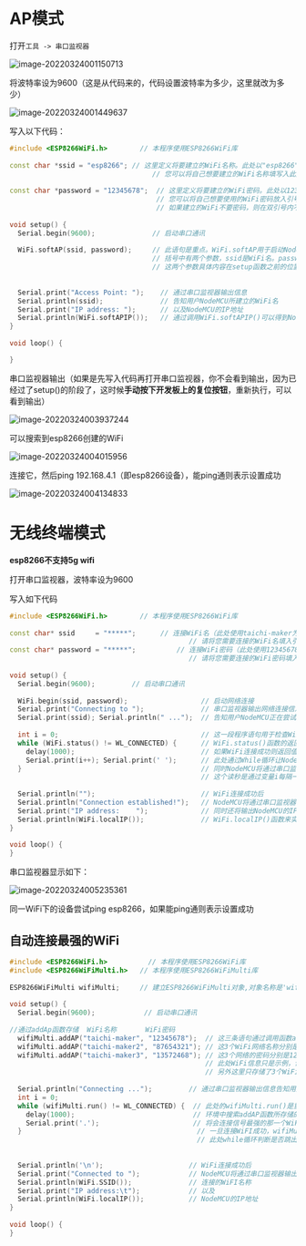 # AP模式

打开`工具 -> 串口监视器`

![image-20220324001150713](http://picgo.chanwe.top/202204121709482.png)

将波特率设为9600（这是从代码来的，代码设置波特率为多少，这里就改为多少）

![image-20220324001449637](http://picgo.chanwe.top/202204121709483.png)

写入以下代码：

```c++
#include <ESP8266WiFi.h>        // 本程序使用ESP8266WiFi库
 
const char *ssid = "esp8266"; // 这里定义将要建立的WiFi名称。此处以"esp8266"为示例
                                   // 您可以将自己想要建立的WiFi名称填写入此处的双引号中
 
const char *password = "12345678";  // 这里定义将要建立的WiFi密码。此处以12345678为示例
                                    // 您可以将自己想要使用的WiFi密码放入引号内
                                    // 如果建立的WiFi不要密码，则在双引号内不要填入任何信息
 
void setup() {
  Serial.begin(9600);              // 启动串口通讯
 
  WiFi.softAP(ssid, password);     // 此语句是重点。WiFi.softAP用于启动NodeMCU的AP模式。
                                   // 括号中有两个参数，ssid是WiFi名。password是WiFi密码。
                                   // 这两个参数具体内容在setup函数之前的位置进行定义。
 
  
  Serial.print("Access Point: ");    // 通过串口监视器输出信息
  Serial.println(ssid);              // 告知用户NodeMCU所建立的WiFi名
  Serial.print("IP address: ");      // 以及NodeMCU的IP地址
  Serial.println(WiFi.softAPIP());   // 通过调用WiFi.softAPIP()可以得到NodeMCU的IP地址
}
 
void loop() { 

}

```

串口监视器输出（如果是先写入代码再打开串口监视器，你不会看到输出，因为已经过了setup()的阶段了，这时候**手动按下开发板上的复位按钮**，重新执行，可以看到输出）

![image-20220324003937244](http://picgo.chanwe.top/202204121709484.png)

可以搜索到esp8266创建的WiFi

![image-20220324004015956](http://picgo.chanwe.top/202204121709485.png)

连接它，然后ping 192.168.4.1（即esp8266设备），能ping通则表示设置成功

![image-20220324004134833](http://picgo.chanwe.top/202204121709486.png)

# 无线终端模式

**esp8266不支持5g wifi**

打开串口监视器，波特率设为9600

写入如下代码

```c++
#include <ESP8266WiFi.h>        // 本程序使用ESP8266WiFi库
 
const char* ssid     = "*****";      // 连接WiFi名（此处使用taichi-maker为示例）
                                            // 请将您需要连接的WiFi名填入引号中
const char* password = "*****";          // 连接WiFi密码（此处使用12345678为示例）
                                            // 请将您需要连接的WiFi密码填入引号中
                                            
void setup() {
  Serial.begin(9600);         // 启动串口通讯
  
  WiFi.begin(ssid, password);                  // 启动网络连接
  Serial.print("Connecting to ");              // 串口监视器输出网络连接信息
  Serial.print(ssid); Serial.println(" ...");  // 告知用户NodeMCU正在尝试WiFi连接
  
  int i = 0;                                   // 这一段程序语句用于检查WiFi是否连接成功
  while (WiFi.status() != WL_CONNECTED) {      // WiFi.status()函数的返回值是由NodeMCU的WiFi连接状态所决定的。 
    delay(1000);                               // 如果WiFi连接成功则返回值为WL_CONNECTED                       
    Serial.print(i++); Serial.print(' ');      // 此处通过While循环让NodeMCU每隔一秒钟检查一次WiFi.status()函数返回值
  }                                            // 同时NodeMCU将通过串口监视器输出连接时长读秒。
                                               // 这个读秒是通过变量i每隔一秒自加1来实现的。
                                               
  Serial.println("");                          // WiFi连接成功后
  Serial.println("Connection established!");   // NodeMCU将通过串口监视器输出"连接成功"信息。
  Serial.print("IP address:    ");             // 同时还将输出NodeMCU的IP地址。这一功能是通过调用
  Serial.println(WiFi.localIP());              // WiFi.localIP()函数来实现的。该函数的返回值即NodeMCU的IP地址。
}
 
void loop() {                                   
}
```

串口监视器显示如下：

![image-20220324005235361](http://picgo.chanwe.top/202204121709487.png)

同一WiFi下的设备尝试ping esp8266，如果能ping通则表示设置成功

## 自动连接最强的WiFi

```c++
#include <ESP8266WiFi.h>          // 本程序使用ESP8266WiFi库
#include <ESP8266WiFiMulti.h>   // 本程序使用ESP8266WiFiMulti库
 
ESP8266WiFiMulti wifiMulti;     // 建立ESP8266WiFiMulti对象,对象名称是'wifiMulti'
 
void setup() {
  Serial.begin(9600);            // 启动串口通讯
 
//通过addAp函数存储  WiFi名称       WiFi密码
  wifiMulti.addAP("taichi-maker", "12345678");  // 这三条语句通过调用函数addAP来记录3个不同的WiFi网络信息。
  wifiMulti.addAP("taichi-maker2", "87654321"); // 这3个WiFi网络名称分别是taichi-maker, taichi-maker2, taichi-maker3。
  wifiMulti.addAP("taichi-maker3", "13572468"); // 这3个网络的密码分别是123456789，87654321，13572468。
                                                // 此处WiFi信息只是示例，请在使用时将需要连接的WiFi信息填入相应位置。
                                                // 另外这里只存储了3个WiFi信息，您可以存储更多的WiFi信息在此处。
                                                
  Serial.println("Connecting ...");         // 通过串口监视器输出信息告知用户NodeMCU正在尝试连接WiFi
  int i = 0;                                 
  while (wifiMulti.run() != WL_CONNECTED) {  // 此处的wifiMulti.run()是重点。通过wifiMulti.run()，NodeMCU将会在当前
    delay(1000);                             // 环境中搜索addAP函数所存储的WiFi。如果搜到多个存储的WiFi那么NodeMCU
    Serial.print('.');                       // 将会连接信号最强的那一个WiFi信号。
  }                                           // 一旦连接WiFI成功，wifiMulti.run()将会返回“WL_CONNECTED”。这也是
                                              // 此处while循环判断是否跳出循环的条件。
 
  
  Serial.println('\n');                     // WiFi连接成功后
  Serial.print("Connected to ");            // NodeMCU将通过串口监视器输出。
  Serial.println(WiFi.SSID());              // 连接的WiFI名称
  Serial.print("IP address:\t");            // 以及
  Serial.println(WiFi.localIP());           // NodeMCU的IP地址
}
 
void loop() { 
}
```


